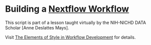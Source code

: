 # Building a [Nextflow Workflow](https://nextflow.io)

This script is part of a lesson taught virtually by the NIH-NICHD DATA Scholar [Anne Deslattes Mays].   

Visit [The Elements of Style in Workflow Development](https://nih-nichd.github.io) for details.

